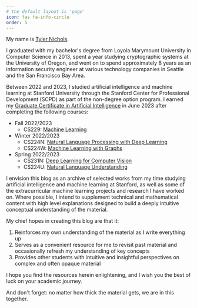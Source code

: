 ```yaml
---
# the default layout is 'page'
icon: fas fa-info-circle
order: 5
---
```


My name is [Tyler Nichols](https://www.linkedin.com/in/tyler-nichols-08148723/).

I graduated with my bachelor's degree from Loyola Marymount University in Computer Science in 2013, spent a year studying cryptographic systems at the University of Oregon, and went on to spend approximately 8 years as an information security engineer at various technology companies in Seattle and the San Francisco Bay Area.

Between 2022 and 2023, I studied artificial intelligence and machine learning at Stanford University through the Stanford Center for Professional Development (SCPD) as part of the non-degree option program. I earned my [Graduate Certificate in Artificial Intelligence](https://digitalcredential.stanford.edu/check/C7092F55A5A50E60F137821F3D334DCB163B1003F4FCD244CDE6DBB2CBA1664AZnBFRFBFd2xFODhmODFMYU1rQlJ5dFk2Njkwd1dOcktoeGQ2TVlqaVgrNUN1dWpo) in June 2023 after completing the following courses:

- Fall 2022/2023
  - CS229: [Machine Learning](https://cs229.stanford.edu/syllabus-fall2022.html)
- Winter 2022/2023
  - CS224N: [Natural Language Processing with Deep Learning](https://web.stanford.edu/class/archive/cs/cs224n/cs224n.1224/)
  - CS224W: [Machine Learning with Graphs](https://snap.stanford.edu/class/cs224w-2023/)
- Spring 2022/2023
  - CS231N: [Deep Learning for Computer Vision](https://cs231n.stanford.edu/)
  - CS224U: [Natural Language Understanding](https://web.stanford.edu/class/cs224u/2022/)

I envision this blog as an archive of selected works from my time studying artificial intelligence and machine learning at Stanford, as well as some of the extracurricular machine learning projects and research I have worked on. Where possible, I intend to supplement technical and mathematical content with high level explanations designed to build a deeply intuitive conceptual understanding of the material.

My chief hopes in creating this blog are that it:
1. Reinforces my own understanding of the material as I write everything up
1. Serves as a convenient resource for me to revisit past material and occasionally refresh my understanding of key concepts
1. Provides other students with intuitive and insightful perspectives on complex and often opaque material

I hope you find the resources herein enlightening, and I wish you the best of luck on your academic journey.

And don't forget: no matter how thick the material gets, we are in this together.